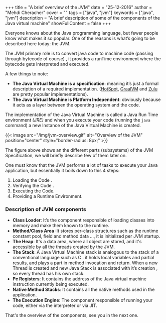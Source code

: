 +++
title = "A brief overview of the JVM"
date = "25-12-2016"
author = "Mehdi Cheracher"
cover = ""
tags = ["java", "jvm"]
keywords = ["java", "jvm"]
description = "A brief description of some of the components of the Java virtual machine"
showFullContent = false
+++

Everyone knows about the Java programming language, but fewer people know what makes it so popular. One of the reasons is what’s going to be described here today: the JVM.

The JVM primary role is to convert java code to machine code (passing through bytecode of course) , it provides a runTime environment where the bytecode gets interpreted and executed. 

A few things to note:

- **The Java Virtual Machine is a specification**: meaning it’s just a formal description of a required  implementation. ([HotSpot](https://www.oracle.com/technetwork/java/hotspotfaq-138619.html), [GraalVM](https://graalvm.org) and [Zulu](https://www.azul.com/downloads/zulu-community/?&architecture=x86-64-bit&package=jdk) are pretty popular implementations).
- **The Java Virtual Machine is Platform Independent**: obviously because it acts as a layer between the operating system and the code.

The implementation of the Java Virtual Machine is called a Java Run Time environment *(JRE)* and when you execute your code (running the `java` command) a new Instance of the Java Virtual Machine is created.

{{< image src="/img/jvm-overview.gif" alt="Overview of the JVM" position="center" style="border-radius: 8px;" >}}

The figure above shows an the different parts (subsystems) of the JVM Specification,
we will briefly describe few of them later on.

One must know that the JVM performs a lot of tasks to execute your Java application, but essentially 
it boils down to this 4 steps:

1. Loading the Code .
2. Verifying the Code .
3. Executing the Code.
4. Providing a Runtime Environment.

### Description of JVM components

- **Class Loader**: It’s the component responsible of loading classes into memory and make them known to the runtime.
- **Method/Class Area** :It stores per-class structures such as the runtime constant pool, field and method data ..., it is initialized per JVM startup.
- **The Heap**: It's a data area, where all object are stored, and it's accessible by all the threads created by the JVM.
- **The Stack**: A Java Virtual Machine stack is analogous to the stack of a conventional language such as C . it holds local variables and partial results, and plays a part in method invocation and return.
When a new Thread is created and new Java Stack is associated with it’s creation , so every thread has his own stack.
- **Pc Registers**: It contains the address of the Java virtual machine instruction currently being executed.
- **Native Method Stacks**: It contains all the native methods used in the application.
- **The Execution Engine**: The component responsible of running your code, either via the interpreter or via JIT.

That's the overview of the components, see you in the next one.
